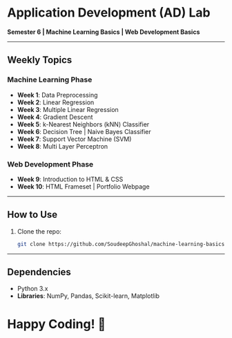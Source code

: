 # Application Development (AD) Lab 
**Semester 6 | Machine Learning Basics | Web Development Basics**  

---

## Weekly Topics  

### **Machine Learning Phase**
- **Week 1**: Data Preprocessing  
- **Week 2**: Linear Regression  
- **Week 3**: Multiple Linear Regression  
- **Week 4**: Gradient Descent  
- **Week 5**: k-Nearest Neighbors (kNN) Classifier  
- **Week 6**: Decision Tree | Naive Bayes Classifier  
- **Week 7**: Support Vector Machine (SVM)
- **Week 8**: Multi Layer Perceptron

### **Web Development Phase**  
- **Week 9**: Introduction to HTML & CSS
- **Week 10**: HTML Frameset | Portfolio Webpage

---

## How to Use  
1. Clone the repo:  
   ```bash  
   git clone https://github.com/SoudeepGhoshal/machine-learning-basics.git

---

## Dependencies
- Python 3.x
- **Libraries**: NumPy, Pandas, Scikit-learn, Matplotlib

# Happy Coding! 🚀
